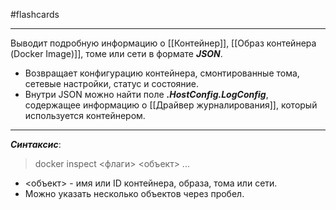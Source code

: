 #flashcards
***
Выводит подробную информацию о [[Контейнер]], [[Образ контейнера (Docker Image)]], томе или сети в формате ***JSON***.
- Возвращает конфигурацию контейнера, смонтированные тома, сетевые настройки, статус и состояние.
- Внутри JSON можно найти поле ***.HostConfig.LogConfig***, содержащее информацию о [[Драйвер журналирования]], который используется контейнером.
***
***Синтаксис***:
>docker inspect <флаги> <объект> ...
- <объект> - имя или ID контейнера, образа, тома или сети.
- Можно указать несколько объектов через пробел.
<!--SR:!2025-09-29,3,250-->